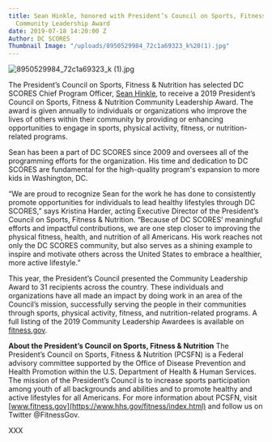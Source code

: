 ```yaml
---
title: Sean Hinkle, honored with President’s Council on Sports, Fitness & Nutrition
  Community Leadership Award
date: 2019-07-18 14:20:00 Z
Author: DC SCORES
Thumbnail Image: "/uploads/8950529984_72c1a69323_k%20(1).jpg"
---
```


![8950529984_72c1a69323_k (1).jpg](/uploads/8950529984_72c1a69323_k%20(1).jpg)

The President’s Council on Sports, Fitness & Nutrition has selected 
DC SCORES Chief Program Officer, [Sean Hinkle](https://www.dcscores.org/about-us/leadership/sean-hinkle), to receive a 2019 President’s Council on Sports, Fitness & Nutrition Community Leadership Award. The award is given annually to individuals or organizations who improve the lives of others within their community by providing or enhancing opportunities to engage in sports, physical activity, fitness, or nutrition-related programs.





Sean has been a part of DC SCORES since 2009 and oversees all of the programming efforts for the organization. His time and dedication to DC SCORES are fundamental for the high-quality program's expansion to more kids in Washington, DC.

“We are proud to recognize Sean for the work he has done to consistently promote opportunities for individuals to lead healthy lifestyles through DC SCORES,” says Kristina Harder, acting Executive Director of the President’s Council on Sports, Fitness & Nutrition. “Because of DC SCORES’ meaningful efforts and impactful contributions, we are one step closer to improving the physical fitness, health, and nutrition of all Americans. His work reaches not only the DC SCORES community, but also serves as a shining example to inspire and motivate others across the United States to embrace a healthier, more active lifestyle.”

This year, the President’s Council presented the Community Leadership Award to 31 recipients across the country. These individuals and organizations have all made an impact by doing work in an area of the Council’s mission, successfully serving the people in their communities through sports, physical activity, fitness, and nutrition-related programs. A full listing of the 2019 Community Leadership Awardees is available on [fitness.gov](https://www.hhs.gov/fitness/programs-and-awards/council-awards/pcsfn-community-leadership-award/index.html).

**About the President’s Council on Sports, Fitness & Nutrition**
The President’s Council on Sports, Fitness & Nutrition (PCSFN) is a Federal advisory committee supported by the Office of Disease Prevention and Health Promotion within the U.S. Department of Health & Human Services. The mission of the President’s Council is to increase sports participation among youth of all backgrounds and abilities and to promote healthy and active lifestyles for all Americans. For more information about PCSFN, visit [www.fitness.gov](https://www.hhs.gov/fitness/index.html) and follow us on Twitter @FitnessGov.

XXX